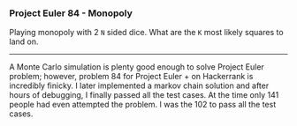 ### Project Euler 84 - Monopoly

Playing monopoly with 2 `N` sided dice. What are the `K` most likely squares to land
on.

----------------

A Monte Carlo simulation is plenty good enough to solve Project Euler problem; however,
problem 84 for Project Euler + on Hackerrank is incredibly finicky. I later
implemented a markov chain solution and after hours of debugging, I finally passed
all the test cases. At the time only 141 people had even attempted the problem. I
was the 102 to pass all the test cases.
